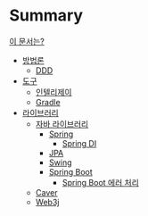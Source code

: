 # Summary

[이 문서는?](./tutorial.md)

- [방법론]()
  - [DDD](./DDD.md)
- [도구]()
  - [인텔리제이]()
  - [Gradle]()
- [라이브러리]()
  - [자바 라이브러리]()
    - [Spring]()
      - [Spring DI](./spring-di.md)
    - [JPA]()
    - [Swing]()
    - [Spring Boot]()
      - [Spring Boot 에러 처리]()
  - [Caver]()
  - [Web3j]()
